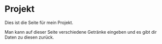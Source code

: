 # Projekt

Dies ist die Seite für mein Projekt. 

Man kann auf dieser Seite verschiedene Getränke eingeben und es gibt dir Daten zu diesen zurück. 


